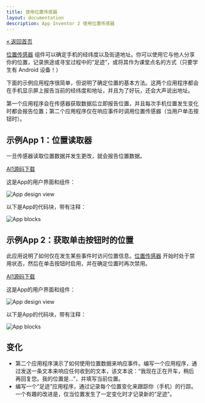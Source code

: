 ```yaml
---
title: 使用位置传感器
layout: documentation
description: App Inventor 2 使用位置传感器
---
```


[&laquo; 返回首页](index.html)

[位置传感器](../components/sensors.html#LocationSensor) 组件可以确定手机的经纬度以及街道地址。你可以使用它与他人分享你的位置，记录旅途或寻宝过程中的“足迹”，或将其作为课堂点名的方式（只要学生有 Android 设备！）

下面的示例应用程序很简单，但说明了确定位置的基本方法。这两个应用程序都会在手机显示屏上报告当前的经纬度和地址，并且为了好玩，还会大声说出地址。

第一个应用程序会在传感器获取数据后立即报告位置，并且每次手机位置发生变化时都会报告位置；第二个应用程序仅在响应事件时调用位置传感器（当用户单击按钮时）。

## 示例App 1：位置读取器

一旦传感器读取位置数据并发生更改，就会报告位置数据。

[AI1源码下载](LocationSensorAssets/LocationTest.zip)

这是App的用户界面和组件：

![App design view](LocationSensorAssets/designer.png)

以下是App的代码块，带有注释：

![App blocks](LocationSensorAssets/locationChangedBlocks.png)

## 示例App 2：获取单击按钮时的位置

此应用说明了如何仅在发生某些事件时访问位置信息。[位置传感器](../components/sensors.html#LocationSensor) 开始时处于禁用状态，然后在单击按钮时启用，并在确定位置时再次禁用。

[AI1源码下载](LocationSensorAssets/LocationOnClickTest.zip)

这是App的用户界面和组件：

![App design view](LocationSensorAssets/locationOnClickDesigner.png)

以下是App的代码块，带有注释：

![App blocks](LocationSensorAssets/locationOnClickBlocks.png)

## 变化

* 第二个应用程序演示了如何使用位置数据来响应事件。编写一个应用程序，通过发送一条文本来响应任何收到的文本，该文本说：“我现在正在开车，稍后再回复您。我的位置是...”，并填写当前位置。
* 编写一个“足迹”应用程序，通过记录每个位置变化来跟踪你（手机）的行踪。一个有趣的改进是，仅当位置发生了一定变化时才记录新的“足迹”。
